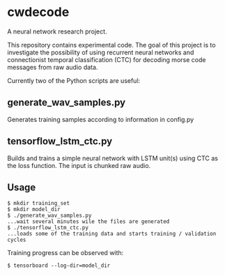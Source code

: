 # cwdecode

A neural network research project.

This repository contains experimental code. The goal of this project is to investigate
the possibility of using recurrent neural networks and connectionist temporal
classification (CTC) for decoding morse code messages from raw audio data.

Currently two of the Python scripts are useful:

## generate_wav_samples.py

Generates training samples according to information in config.py

## tensorflow_lstm_ctc.py

Builds and trains a simple neural network with LSTM unit(s) using CTC as the loss
function. The input is chunked raw audio.

## Usage

    $ mkdir training_set
    $ mkdir model_dir
    $ ./generate_wav_samples.py
    ...wait several minutes wile the files are generated
    $ ./tensorflow_lstm_ctc.py
    ...loads some of the training data and starts training / validation cycles

Training progress can be observed with:

    $ tensorboard --log-dir=model_dir

